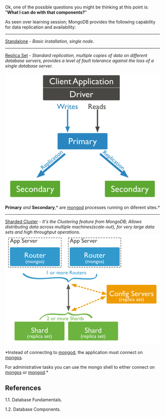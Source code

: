 
Ok, one of the possible questions you might be thinking at this point is: 
"**What I can do with that components?**"

As seen over learning session; MongoDB provides the following capability for data replication and availability:

---
[Standalone](https://docs.mongodb.com/manual/reference/glossary/#std-term-standalone) - *Basic installation, single node.*

---
[Replica Set](https://docs.mongodb.com/manual/replication/#replication) - *Standard replication, multiple copies of data on different database servers, provides a level of fault tolerance against the loss of a single database server.*

![MongoReplicaSet](./assets/replica-set-read-write-operations-primary.bakedsvg.svg)

**Primary** *and* **Secondary**,* are [mongod](https://docs.mongodb.com/manual/reference/program/mongod/#mongodb-binary-bin.mongod) processes running on diferent sites.*

---
[Sharded Cluster](https://docs.mongodb.com/manual/sharding/) - *It's the Clustering feature from MongoDB; Allows distributing data across multiple machines(scale-out), for very large data sets and high throughput operations.*
![MongoShard](./assets/sharded-cluster-production-architecture.bakedsvg.svg)

*Instead of connecting to [mongod](https://docs.mongodb.com/manual/reference/program/mongod/#mongodb-binary-bin.mongod), the application must connect on [mongos](https://docs.mongodb.com/manual/reference/program/mongos/).

For administrative tasks you can use the mongo shell to either connect on [mongos](https://docs.mongodb.com/manual/reference/program/mongos/) or [mongod](https://docs.mongodb.com/manual/reference/program/mongod/#mongodb-binary-bin.mongod).*




## References

1.1. Database Fundamentals.

1.2. Database Components.



